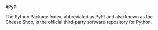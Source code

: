 #PyPI

The Python Package Index, abbreviated as PyPI and also known as the Cheese Shop, is the official third-party software repository for Python.